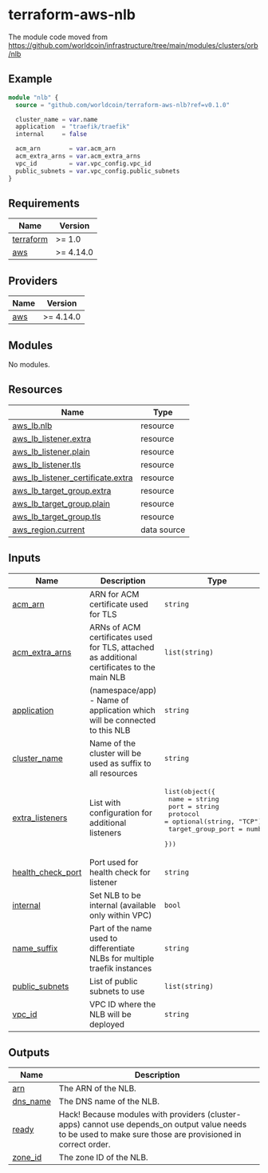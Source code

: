 # terraform-aws-nlb

The module code moved from https://github.com/worldcoin/infrastructure/tree/main/modules/clusters/orb/nlb

## Example
```terraform
module "nlb" {
  source = "github.com/worldcoin/terraform-aws-nlb?ref=v0.1.0"

  cluster_name = var.name
  application  = "traefik/traefik"
  internal     = false

  acm_arn        = var.acm_arn
  acm_extra_arns = var.acm_extra_arns
  vpc_id         = var.vpc_config.vpc_id
  public_subnets = var.vpc_config.public_subnets
}
```
<!-- BEGIN_TF_DOCS -->
## Requirements

| Name | Version |
|------|---------|
| <a name="requirement_terraform"></a> [terraform](#requirement\_terraform) | >= 1.0 |
| <a name="requirement_aws"></a> [aws](#requirement\_aws) | >= 4.14.0 |

## Providers

| Name | Version |
|------|---------|
| <a name="provider_aws"></a> [aws](#provider\_aws) | >= 4.14.0 |

## Modules

No modules.

## Resources

| Name | Type |
|------|------|
| [aws_lb.nlb](https://registry.terraform.io/providers/hashicorp/aws/latest/docs/resources/lb) | resource |
| [aws_lb_listener.extra](https://registry.terraform.io/providers/hashicorp/aws/latest/docs/resources/lb_listener) | resource |
| [aws_lb_listener.plain](https://registry.terraform.io/providers/hashicorp/aws/latest/docs/resources/lb_listener) | resource |
| [aws_lb_listener.tls](https://registry.terraform.io/providers/hashicorp/aws/latest/docs/resources/lb_listener) | resource |
| [aws_lb_listener_certificate.extra](https://registry.terraform.io/providers/hashicorp/aws/latest/docs/resources/lb_listener_certificate) | resource |
| [aws_lb_target_group.extra](https://registry.terraform.io/providers/hashicorp/aws/latest/docs/resources/lb_target_group) | resource |
| [aws_lb_target_group.plain](https://registry.terraform.io/providers/hashicorp/aws/latest/docs/resources/lb_target_group) | resource |
| [aws_lb_target_group.tls](https://registry.terraform.io/providers/hashicorp/aws/latest/docs/resources/lb_target_group) | resource |
| [aws_region.current](https://registry.terraform.io/providers/hashicorp/aws/latest/docs/data-sources/region) | data source |

## Inputs

| Name | Description | Type | Default | Required |
|------|-------------|------|---------|:--------:|
| <a name="input_acm_arn"></a> [acm\_arn](#input\_acm\_arn) | ARN for ACM certificate used for TLS | `string` | n/a | yes |
| <a name="input_acm_extra_arns"></a> [acm\_extra\_arns](#input\_acm\_extra\_arns) | ARNs of ACM certificates used for TLS, attached as additional certificates to the main NLB | `list(string)` | `[]` | no |
| <a name="input_application"></a> [application](#input\_application) | (namespace/app) - Name of application which will be connected to this NLB | `string` | n/a | yes |
| <a name="input_cluster_name"></a> [cluster\_name](#input\_cluster\_name) | Name of the cluster will be used as suffix to all resources | `string` | n/a | yes |
| <a name="input_extra_listeners"></a> [extra\_listeners](#input\_extra\_listeners) | List with configuration for additional listeners | <pre>list(object({<br>    name              = string<br>    port              = string<br>    protocol          = optional(string, "TCP")<br>    target_group_port = number<br>  }))</pre> | `[]` | no |
| <a name="input_health_check_port"></a> [health\_check\_port](#input\_health\_check\_port) | Port used for health check for listener | `string` | `"traffic-port"` | no |
| <a name="input_internal"></a> [internal](#input\_internal) | Set NLB to be internal (available only within VPC) | `bool` | n/a | yes |
| <a name="input_name_suffix"></a> [name\_suffix](#input\_name\_suffix) | Part of the name used to differentiate NLBs for multiple traefik instances | `string` | `""` | no |
| <a name="input_public_subnets"></a> [public\_subnets](#input\_public\_subnets) | List of public subnets to use | `list(string)` | n/a | yes |
| <a name="input_vpc_id"></a> [vpc\_id](#input\_vpc\_id) | VPC ID where the NLB will be deployed | `string` | n/a | yes |

## Outputs

| Name | Description |
|------|-------------|
| <a name="output_arn"></a> [arn](#output\_arn) | The ARN of the NLB. |
| <a name="output_dns_name"></a> [dns\_name](#output\_dns\_name) | The DNS name of the NLB. |
| <a name="output_ready"></a> [ready](#output\_ready) | Hack! Because modules with providers (cluster-apps) cannot use depends\_on output value needs to be used to make sure those are provisioned in correct order. |
| <a name="output_zone_id"></a> [zone\_id](#output\_zone\_id) | The zone ID of the NLB. |
<!-- END_TF_DOCS -->
